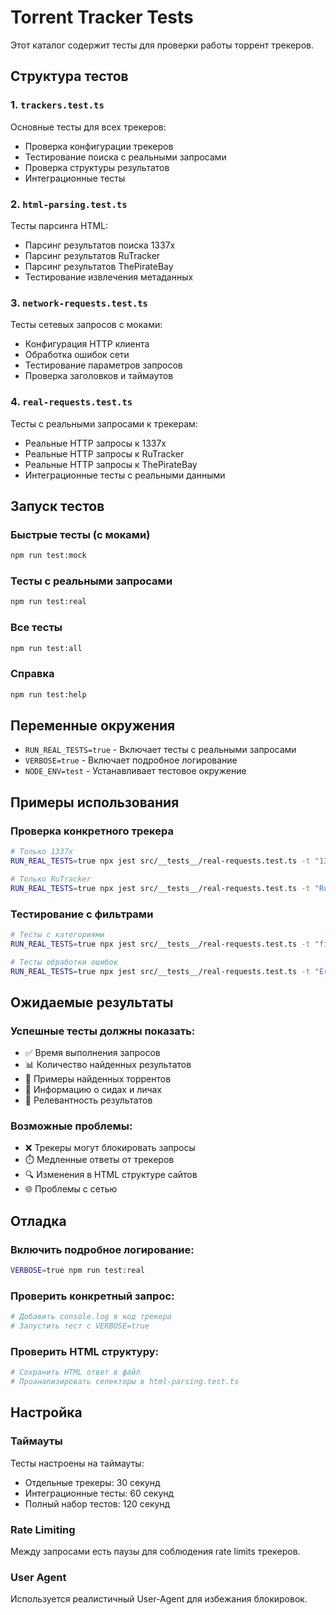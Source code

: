 # Torrent Tracker Tests

Этот каталог содержит тесты для проверки работы торрент трекеров.

## Структура тестов

### 1. `trackers.test.ts`
Основные тесты для всех трекеров:
- Проверка конфигурации трекеров
- Тестирование поиска с реальными запросами
- Проверка структуры результатов
- Интеграционные тесты

### 2. `html-parsing.test.ts`
Тесты парсинга HTML:
- Парсинг результатов поиска 1337x
- Парсинг результатов RuTracker
- Парсинг результатов ThePirateBay
- Тестирование извлечения метаданных

### 3. `network-requests.test.ts`
Тесты сетевых запросов с моками:
- Конфигурация HTTP клиента
- Обработка ошибок сети
- Тестирование параметров запросов
- Проверка заголовков и таймаутов

### 4. `real-requests.test.ts`
Тесты с реальными запросами к трекерам:
- Реальные HTTP запросы к 1337x
- Реальные HTTP запросы к RuTracker
- Реальные HTTP запросы к ThePirateBay
- Интеграционные тесты с реальными данными

## Запуск тестов

### Быстрые тесты (с моками)
```bash
npm run test:mock
```

### Тесты с реальными запросами
```bash
npm run test:real
```

### Все тесты
```bash
npm run test:all
```

### Справка
```bash
npm run test:help
```

## Переменные окружения

- `RUN_REAL_TESTS=true` - Включает тесты с реальными запросами
- `VERBOSE=true` - Включает подробное логирование
- `NODE_ENV=test` - Устанавливает тестовое окружение

## Примеры использования

### Проверка конкретного трекера
```bash
# Только 1337x
RUN_REAL_TESTS=true npx jest src/__tests__/real-requests.test.ts -t "1337x Real Requests"

# Только RuTracker
RUN_REAL_TESTS=true npx jest src/__tests__/real-requests.test.ts -t "RuTracker Real Requests"
```

### Тестирование с фильтрами
```bash
# Тесты с категориями
RUN_REAL_TESTS=true npx jest src/__tests__/real-requests.test.ts -t "filters"

# Тесты обработки ошибок
RUN_REAL_TESTS=true npx jest src/__tests__/real-requests.test.ts -t "Error Handling"
```

## Ожидаемые результаты

### Успешные тесты должны показать:
- ✅ Время выполнения запросов
- 📊 Количество найденных результатов
- 📝 Примеры найденных торрентов
- 🌱 Информацию о сидах и личах
- 🎯 Релевантность результатов

### Возможные проблемы:
- ❌ Трекеры могут блокировать запросы
- ⏱️ Медленные ответы от трекеров
- 🔍 Изменения в HTML структуре сайтов
- 🌐 Проблемы с сетью

## Отладка

### Включить подробное логирование:
```bash
VERBOSE=true npm run test:real
```

### Проверить конкретный запрос:
```bash
# Добавить console.log в код трекера
# Запустить тест с VERBOSE=true
```

### Проверить HTML структуру:
```bash
# Сохранить HTML ответ в файл
# Проанализировать селекторы в html-parsing.test.ts
```

## Настройка

### Таймауты
Тесты настроены на таймауты:
- Отдельные трекеры: 30 секунд
- Интеграционные тесты: 60 секунд
- Полный набор тестов: 120 секунд

### Rate Limiting
Между запросами есть паузы для соблюдения rate limits трекеров.

### User Agent
Используется реалистичный User-Agent для избежания блокировок.